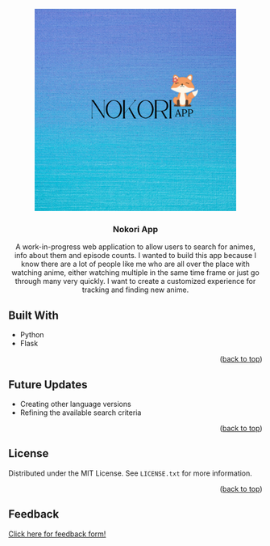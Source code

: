 <!-- PROJECT LOGO -->
<br />
<div align="center">
  <a href="https://github.com/S-Hightower/Nokori_App">
    <img src="/images/nokoriLogo.png" alt="Logo" width="400" height="400">
  </a>

<h3 align="center">Nokori App</h3>

  <p align="center">
    A work-in-progress web application to allow users to search for animes, info about them and episode counts.
    I wanted to build this app because I know there are a lot of people like me who are all over the place with watching anime, either watching multiple in the same time frame or just go through many very quickly. I want to create a customized experience for tracking and finding new anime.
  </p>
</div>

<!-- ABOUT THE PROJECT -->
## Built With

* Python
* Flask

<p align="right">(<a href="#top">back to top</a>)</p>

<!-- USAGE EXAMPLES -->
## Future Updates

* Creating other language versions
* Refining the available search criteria

<p align="right">(<a href="#top">back to top</a>)</p>

<!-- LICENSE -->
## License

Distributed under the MIT License. See `LICENSE.txt` for more information.

<p align="right">(<a href="#top">back to top</a>)</p>

## Feedback

<a href="https://forms.gle/3iHNBFnmXnL6mKeo9">Click here for feedback form!</a>
